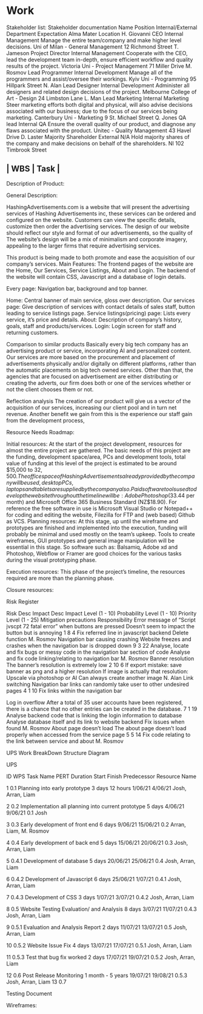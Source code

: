 # Work

Stakeholder list:
Stakeholder documentation
Name
Position
Internal/External
Department
Expectation
Alma Mater
Location
H. Giovanni
CEO
Internal
Management
Manage the entire team/company and make higher level decisions.
Uni of Milan - General Management
12 Richmond Street
T. Jameson
Project Director
Internal
Management
Cooperate with the CEO, lead the development team in-depth, ensure efficient workflow and quality results of the project.
Victoria Uni - Project Management
71 Miller Drive
M. Rosmov
Lead Programmer
Internal
Development
Manage all of the programmers and assist/oversee their workings.
Kyiv Uni - Programming
95 Hillpark Street
N. Alan
Lead Designer
Internal
Development
Administer all designers and related design decisions of the project.
Melbourne College of Art  - Design
24 Limbston Lane 
L. Man
Lead Marketing
Internal
Marketing
Steer marketing efforts both digital and physical, will also advise decisions associated with our business; due to the focus of our services being marketing.
Canterbury Uni - Marketing
9 St. Michael Street
Q. Jones
QA lead
Internal
QA
Ensure the overall quality of our product, and diagnose any flaws associated with the product.
Unitec - Quality Management
43 Havel Drive
D. Laster
Majority Shareholder
External
N/A
Hold majority shares of the company and make decisions on behalf of the shareholders.
NI
102 Timbrook Street

| WBS | Task |
--------------
Description of Product:

General Description:

HashingAdvertisements.com is a website that will present the advertising services of Hashing Advertisements inc, these services can be ordered and configured on the website. Customers can view the specific details, customize then order the advertising services. The design of our website should reflect our style and format of our advertisements, so the quality of  The website’s design will be a mix of minimalism and corporate imagery, appealing to the larger firms that require advertising services. 
 
This product is being made to both promote and ease the acquisition of our company’s services.
Main Features:
The frontend pages of the website are the Home, Our Services, Service Listings, About and Login. The backend of the website will contain CSS, Javascript and a database of login details.

Every page: Navigation bar, background and top banner.

Home: Central banner of main service, gloss over description.
Our services page: Give description of services with contact details of sales staff, button leading to service listings page.
Service listings(pricing) page: Lists every service, it’s price and details.
About: Description of company’s history, goals, staff and products/services. 
Login: Login screen for staff and returning customers.

Comparison to similar products
Basically every big tech company has an advertising product or service, incorporating AI and personalized content. Our services are more based on the procurement and placement of advertisements physically and/or digitally on different platforms, rather than the automatic placements on big tech owned services. Other than that, the agencies that are focused on advertisement are either distributing or creating the adverts, our firm does both or one of the services whether or not the client chooses them or not.

Reflection analysis
The creation of our product will give us a vector of the acquisition of our services, increasing our client pool and in turn net revenue. Another benefit we gain from this is the experience our staff gain from the development process,

Resource Needs
Roadmap:

Initial resources:
At the start of the project development, resources for almost the entire project are gathered. The basic needs of this project are the funding, development space/area, PCs and development tools, total value of funding at this level of the project is estimated to be around $15,000 to $32,500. The office space of Hashing Advertisements already provided by the company will be used, desktop PCs, laptops and tablets are supplied by the company also. Paid software tools used to develop the website throughout the timeline will be: Adobe Photoshop ($33.44 per month) and Microsoft Office 365 Business Standard (NZ$18.90). For reference the free software in use is Microsoft Visual Studio or Notepad++ for coding and editing the website, Filezilla for FTP and (web based) Github as VCS.
Planning resources:
At this stage, up until the wireframe and prototypes are finished and implemented into the execution, funding will probably be minimal and used mostly on the team’s upkeep. Tools to create wireframes, GUI prototypes and general image manipulation will be essential in this stage. So software such as: Balsamiq, Adobe xd and Photoshop, Webflow or Framer are good choices for the various tasks during the visual prototyping phase.

Execution resources:
This phase of the project’s timeline, the resources required are more than the planning phase. 

Closure resources:


Risk Register

Risk Desc
Impact Desc
Impact Level (1 - 10)
Probability Level (1 - 10)
Priority Level (1 - 25)
Mitigation precautions
Responsibility
Error message of “Script jvscpt 72 fatal error” when buttons are pressed
Doesn’t seem to impact the button but is annoying
1
8
4
Fix referred line in javascript backend
Delete function
M. Rosmov
Navigation bar causing crashing
Website freezes and crashes when the navigation bar is dropped down
9
3
22
Analyse, locate and fix bugs or messy code in the navigation bar section of code
Analyse and fix code linking/relating to navigation bar
M. Rosmov
Banner resolution
The banner’s resolution is extremely low
2
10
6
If export mistake: save banner as png and a higher resolution
If image is actually that resolution: Upscale via photoshop or AI
Can always create another image
N. Alan
Link switching
Navigation bar links can randomly take user to other undesired pages
4
1
10
Fix links within the navigation bar


Log in overflow
After a total of 35 user accounts have been registered, there is a chance that no other entries can be created in the database.
7
1
19
Analyse backend code that is linking the login information to database
Analyse database itself and its link to website backend
Fix issues when found
M. Rosmov
About page doesn’t load
The about page doesn’t load properly when accessed from the service page
5
5
14
Fix code relating to the link between service and about
M. Rosmov

UPS Work BreakDown Structure Diagram

UPS


ID
WPS
Task Name
PERT Duration
Start
Finish
Predecessor
Resource Name

1
0.1
Planning into early prototype
3 days 12 hours
1/06/21
4/06/21
Josh, Arran, Liam

2
0.2
Implementation all planning into current prototype
5 days
4/06/21
9/06/21
0.1
Josh

3
0.3
Early development of front end
6 days
9/06/21
15/06/21
0.2
Arran, Liam, M. Rosmov

4
0.4
Early development of back end
5 days
15/06/21
20/06/21
0.3
Josh, Arran, Liam

5
0.4.1
Development of database
5 days
20/06/21
25/06/21
0.4
Josh, Arran, Liam

6
0.4.2
Development of Javascript
6 days
25/06/21
1/07/21
0.4.1
Josh, Arran, Liam

7
0.4.3
Development of CSS
3 days
1/07/21
3/07/21
0.4.2
Josh, Arran, Liam

8
0.5
Website Testing Evaluation/ and Analysis
8 days
3/07/21
11/07/21
0.4.3
Josh, Arran, Liam

9
0.5.1
Evaluation and Analysis Report
2 days
11/07/21
13/07/21
0.5
Josh, Arran, Liam

10
0.5.2
Website Issue Fix
4 days
13/07/21
17/07/21
0.5.1
Josh, Arran, Liam

11
0.5.3
Test that bug fix worked
2 days
17/07/21
19/07/21
0.5.2
Josh, Arran, Liam

12
0.6
Post Release Monitoring 
1 month - 5 years
19/07/21
19/08/21
0.5.3
Josh, Arran, Liam
13
0.7


Testing Document



Wireframes:




